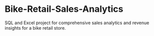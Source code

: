 # Bike-Retail-Sales-Analytics
SQL and Excel project for comprehensive sales analytics and revenue insights for a bike retail store.
